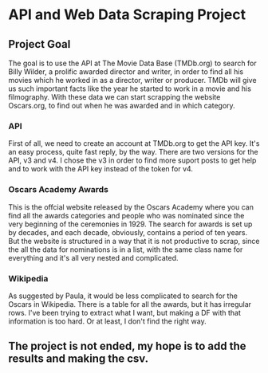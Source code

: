 # API and Web Data Scraping Project


## Project Goal

The goal is to use the API at The Movie Data Base (TMDb.org) to search for Billy Wilder, a prolific awarded director and writer, in order to find all his movies which he worked in as a director, writer or producer. TMDb will give us such important facts like the year he started to work in a movie and his filmography. With these data we can start scrapping the website Oscars.org, to find out when he was awarded and in which category. 

### API

First of all, we need to create an account at TMDb.org to get the API key. It's an easy process, quite fast reply, by the way. There are two versions for the API, v3 and v4. I chose the v3 in order to find more suport posts to get help and to work with the API key instead of the token for v4.


### Oscars Academy Awards

This is the offcial website released by the Oscars Academy where you can find all the awards categories and people who was nominated since the very beginning of the ceremonies in 1929. The search for awards is set up by decades, and each decade, obviously, contains a period of ten years. But the website is structured in a way that it is not productive to scrap, since the all the data for nominations is in a list, with the same class name for everything and it's all very nested and complicated.


### Wikipedia

As suggested by Paula, it would be less complicated to search for the Oscars in Wikipedia. There is a table for all the awards, but it has irregular rows. I've been trying to extract what I want, but making a DF with that information is too hard. Or at least, I don't find the right way.

## The project is not ended, my hope is to add the results and making the csv. 
